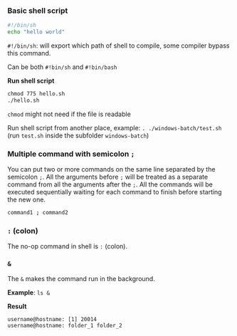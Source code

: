 ### Basic shell script

```sh
#!/bin/sh
echo "hello world"
```

``#!/bin/sh``: will export which path of shell to compile, some compiler bypass this command.

Can be both ``#!bin/sh`` and ``#!bin/bash``

**Run shell script**

```cmd
chmod 775 hello.sh
./hello.sh
```

``chmod`` might not need if the file is readable

Run shell script from another place, example: ``. ./windows-batch/test.sh`` (run ``test.sh`` inside the subfolder ``windows-batch``)

### Multiple command with semicolon ``;``

You can put two or more commands on the same line separated by the semicolon ``;``. All the arguments before ``;`` will be treated as a separate command from all the arguments after the ``;``. All the commands will be executed sequentially waiting for each command to finish before starting the new one.

```sh
command1 ; command2  
```

### ``:`` (colon)

The no-op command in shell is ``:`` (colon).

### ``&``

The ``&`` makes the command run in the background.

**Example**: ``ls &``

**Result**

```
username@hostname: [1] 20014
username@hostname: folder_1 folder_2
```
